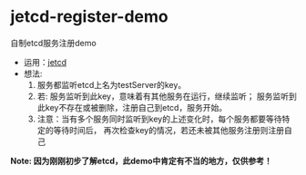 # jetcd-register-demo
自制etcd服务注册demo
* 运用：[jetcd](https://github.com/coreos/jetcd)
* 想法:
    1. 服务都监听etcd上名为testServer的key。
    2. 若: 
            服务监听到此key，意味着有其他服务在运行，继续监听；
            服务监听到此key不存在或被删除，注册自己到etcd，服务开始。
    3. 注意：当有多个服务同时监听到key的上述变化时，每个服务都要等待特定的等待时间后，
    再次检查key的情况，若还未被其他服务注册则注册自己

**Note: 因为刚刚初步了解etcd，此demo中肯定有不当的地方，仅供参考！**
